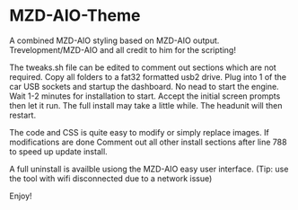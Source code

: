 # MZD-AIO-Theme

A combined MZD-AIO styling based on MZD-AIO output. Trevelopment/MZD-AIO and all credit to him for the scripting!

The tweaks.sh file can be edited to comment out sections which are not required. 
Copy all folders to a fat32 formatted usb2 drive. Plug into 1 of the car USB sockets and startup the dashboard. No nead to start the engine. Wait 1-2 minutes for installation to start. Accept the initial screen prompts then let it run. The full install may take a little while. The headunit will then restart.

The code and CSS is quite easy to modify or simply replace images. If modifications are done Comment out all other install sections after line 788 to speed up update install. 

A full uninstall is availble usiong the MZD-AIO easy user interface. (Tip: use the tool with wifi disconnected due to a network issue) 

Enjoy!
